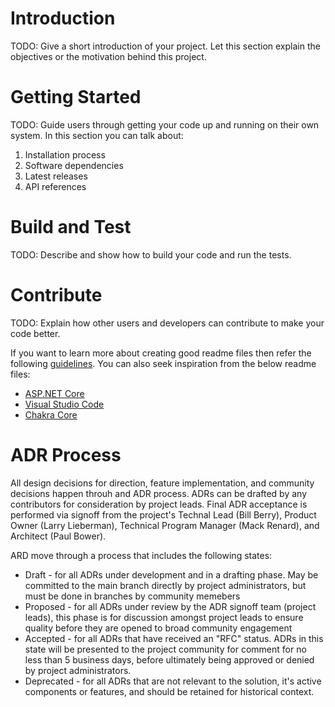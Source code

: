 # Introduction 
TODO: Give a short introduction of your project. Let this section explain the objectives or the motivation behind this project. 

# Getting Started
TODO: Guide users through getting your code up and running on their own system. In this section you can talk about:
1.	Installation process
2.	Software dependencies
3.	Latest releases
4.	API references

# Build and Test
TODO: Describe and show how to build your code and run the tests. 

# Contribute
TODO: Explain how other users and developers can contribute to make your code better. 

If you want to learn more about creating good readme files then refer the following [guidelines](https://docs.microsoft.com/en-us/azure/devops/repos/git/create-a-readme?view=azure-devops). You can also seek inspiration from the below readme files:
- [ASP.NET Core](https://github.com/aspnet/Home)
- [Visual Studio Code](https://github.com/Microsoft/vscode)
- [Chakra Core](https://github.com/Microsoft/ChakraCore)

# ADR Process
All design decisions for direction, feature implementation, and community decisions happen throuh and ADR process. ADRs can be drafted by any contributors for consideration by project leads. Final ADR acceptance is performed via signoff from the project's Technal Lead (Bill Berry), Product Owner (Larry Lieberman), Technical Program Manager (Mack Renard), and Architect (Paul Bower).

ARD move through a process that includes the following states:

* Draft - for all ADRs under development and in a drafting phase. May be committed to the main branch directly by project administrators, but must be done in branches by community memebers
* Proposed - for all ADRs under review by the ADR signoff team (project leads), this phase is for discussion amongst project leads to ensure quality before they are opened to broad community engagement
* Accepted - for all ADRs that have received an "RFC" status. ADRs in this state will be presented to the project community for comment for no less than 5 business days, before ultimately being approved or denied by project administrators. 
* Deprecated - for all ADRs that are not relevant to the solution, it's active components or features, and should be retained for historical context. 

